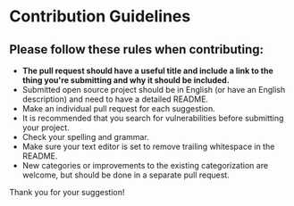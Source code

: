 # Contribution Guidelines

## Please follow these rules when contributing:
- **The pull request should have a useful title and include a link to the thing you're submitting and why it should be included.**
- Submitted open source project should be in English (or have an English description) and need to have a detailed README.
- Make an individual pull request for each suggestion.
- It is recommended that you search for vulnerabilities before submitting your project.
- Check your spelling and grammar.
- Make sure your text editor is set to remove trailing whitespace in the README.
- New categories or improvements to the existing categorization are welcome, but should be done in a separate pull request.

Thank you for your suggestion!
